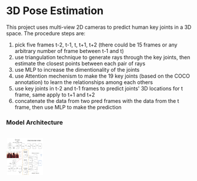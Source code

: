 # 3D Pose Estimation
 
This project uses multi-view 2D cameras to predict human key joints in a 3D space. The procedure steps are:
<br />
1. pick five frames t-2, t-1, t, t+1, t+2 (there could be 15 frames or any arbitrary number of frame between t-1 and t)
2. use triangulation technique to generate rays through the key joints, then estimate the closest points between each pair of rays
3. use MLP to increase the dimentionality of the joints
4. use Attention mechenism to make the 19 key joints (based on the COCO annotation) to learn the relationships among each others
5. use key joints in t-2 and t-1 frames to predict joints' 3D locations for t frame, same apply to t+1 and t+2
6. concatenate the data from two pred frames with the data from the t frame, then use MLP to make the prediction

### Model Architecture
<br />
<img src="./imgs/model.jpg" width="100" height="100" />
